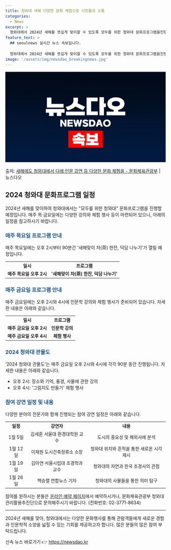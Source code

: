 ```yaml
---
title: 청와대 새해 다양한 문화 체험으로 시민들과 소통
categories:
  - News
excerpt: >
  청와대에서 2024년 새해를 뜻깊게 맞이할 수 있도록 모두를 위한 청와대 문화프로그램을진행한다. 문화체육관광…
feature_text: >
  ## seoulnews 실시간 뉴스 속보입니다.

  청와대에서 2024년 새해를 뜻깊게 맞이할 수 있도록 모두를 위한 청와대 문화프로그램을진행한다. 문화체육관광…
image: '/assets/img/newsdao_breakingnews.jpg'
---
```


![뉴스다오 속보](/assets/img/newsdao_breakingnews.jpg)

<p>출처: <a href="https://newsdao.kr/2909" rel="dofollow">새해에도 청와대에서 다례·인문 강연 등 다양한 문화 체험을 - 문화체육관광부</a> | 뉴스다오</p>

<h2 data-ke-size="size26">2024 청와대 문화프로그램 일정</h2>
<p data-ke-size="size16">2024년 새해를 맞이하여 청와대에서는 "모두를 위한 청와대" 문화프로그램을 진행할 예정입니다. 매주 목·금요일에는 다양한 강의와 체험 행사 등이 마련되어 있으니, 아래의 일정을 참고하시기 바랍니다.</p>

<h3><b><span style="color: #1a5490;">매주 목요일 프로그램 안내</span></b></h3>
<p data-ke-size="size16">매주 목요일에는 오후 2시부터 90분간 '새해맞이 차(茶) 한잔, 덕담 나누기'가 열릴 예정입니다.</p>
<table>
  <tr>
    <td style="text-align: center; height: 17px;"><b>일시</b></td>
    <td style="text-align: center; height: 17px;"><b>프로그램</b></td>
  </tr>
  <tr>
    <td style="text-align: center; height: 17px;"><b>매주 목요일 오후 2시</b></td>
    <td style="text-align: center; height: 17px;"><b>'새해맞이 차(茶) 한잔, 덕담 나누기'</b></td>
  </tr>
</table>

<h3><b><span style="color: #1a5490;">매주 금요일 프로그램 안내</span></b></h3>
<p data-ke-size="size16">매주 금요일에는 오후 2시와 4시에 인문학 강의와 체험 행사가 준비되어 있습니다. 자세한 내용은 아래와 같습니다.</p>
<table>
  <tr>
    <td style="text-align: center; height: 17px;"><b>일시</b></td>
    <td style="text-align: center; height: 17px;"><b>프로그램</b></td>
  </tr>
  <tr>
    <td style="text-align: center; height: 17px;"><b>매주 금요일 오후 2시</b></td>
    <td style="text-align: center; height: 17px;"><b>인문학 강의</b></td>
  </tr>
  <tr>
    <td style="text-align: center; height: 17px;"><b>매주 금요일 오후 4시</b></td>
    <td style="text-align: center; height: 17px;"><b>체험 행사</b></td>
  </tr>
</table>

<h3><b><span style="color: #1a5490;">2024 청와대 관물도</span></b></h3>
<p data-ke-size="size16">‘2024 청와대 관물도’는 매주 금요일 오후 2시와 4시에 각각 90분 동안 진행됩니다. 자세한 내용은 아래와 같습니다.</p>
<ul>
  <li>오후 2시: 장소와 기억, 풍경, 사물에 관한 강의</li>
  <li>오후 4시: '그림지도 만들기' 체험 행사</li>
</ul>

<h3><b><span style="color: #1a5490;">참여 강연 일정 및 내용</span></b></h3>
<p data-ke-size="size16">다양한 분야의 전문가와 함께 진행되는 참여 강연 일정은 아래와 같습니다.</p>
<table>
  <tr>
    <td style="text-align: center; height: 17px;"><b>일정</b></td>
    <td style="text-align: center; height: 17px;"><b>강연자</b></td>
    <td style="text-align: center; height: 17px;"><b>내용</b></td>
  </tr>
  <tr>
    <td style="text-align: center; height: 17px;">1월 5일</td>
    <td style="text-align: center; height: 17px;">김세훈 서울대 환경대학원 교수</td>
    <td style="text-align: center; height: 17px;">도시의 중요성 및 해외사례 분석</td>
  </tr>
  <tr>
    <td style="text-align: center; height: 17px;">1월 12일</td>
    <td style="text-align: center; height: 17px;">이재원 도시건축정류소 소장</td>
    <td style="text-align: center; height: 17px;">청와대 위치와 흔적을 통한 새로운 시각 제시</td>
  </tr>
  <tr>
    <td style="text-align: center; height: 17px;">1월 19일</td>
    <td style="text-align: center; height: 17px;">김아연 서울시립대 조경학과 교수</td>
    <td style="text-align: center; height: 17px;">청와대의 자연과 한국 조경사의 관점</td>
  </tr>
  <tr>
    <td style="text-align: center; height: 17px;">1월 26일</td>
    <td style="text-align: center; height: 17px;">백승렬 연합뉴스 기자</td>
    <td style="text-align: center; height: 17px;">청와대의 사물들을 통한 의미 탐구</td>
  </tr>
</table>

<p data-ke-size="size16">참여를 원하시는 분들은 <a href="https://www.opencheongwadae.kr">온라인 예약 페이지</a>에서 예약하시거나, 문화체육관광부 청와대관리활용추진단으로 문의해주시기 바랍니다. (전화번호: 02-3771-8634)</p>
<hr>

<p data-ke-size="size16">2024년 새해를 맞아, 청와대에서는 다양한 문화행사를 통해 관람객들에게 새로운 경험과 인문학적 소양을 넓힐 수 있는 기회를 제공하고자 합니다. 많은 분들의 많은 참여 부탁드립니다.</p>
 

신속 뉴스 바로가기 👉 <a href="https://newsdao.kr" rel="dofollow">https://newsdao.kr</a>



